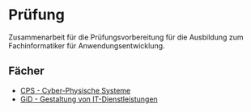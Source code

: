 # Prüfung

Zusammenarbeit für die Prüfungsvorbereitung für die Ausbildung zum Fachinformatiker für Anwendungsentwicklung.

## Fächer

- [CPS - Cyber-Physische Systeme](./src/CPS/CPS.md)
- [GiD - Gestaltung von IT-Dienstleistungen](./src/GiD/GiD.md)
